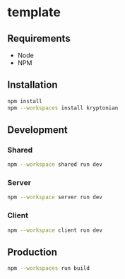 # template

## Requirements

- Node
- NPM

## Installation

```bash
npm install
npm --workspaces install kryptonian
```

## Development

### Shared

```bash
npm --workspace shared run dev
```

### Server

```bash
npm --workspace server run dev
```

### Client

```bash
npm --workspace client run dev
```

## Production

```bash
npm --workspaces run build
```
